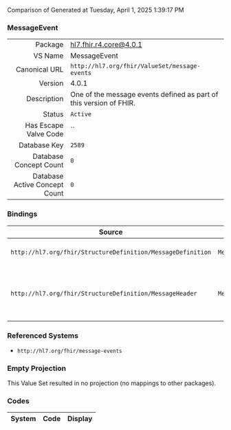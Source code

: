 Comparison of 
Generated at Tuesday, April 1, 2025 1:39:17 PM

### MessageEvent

|      |     |
| ---: | --- |
| Package | hl7.fhir.r4.core@4.0.1 |
| VS Name | MessageEvent |
| Canonical URL | `http://hl7.org/fhir/ValueSet/message-events` |
| Version | 4.0.1 |
| Description | One of the message events defined as part of this version of FHIR. |
| Status | `Active` |
| Has Escape Valve Code | `` |
| Database Key | `2589` |
| Database Concept Count | `0` |
| Database Active Concept Count | `0` |
### Bindings

| Source | Element | Binding | Strength | Element Short |
| ------ | ------- | ------- | -------- | ------------- |
| `http://hl7.org/fhir/StructureDefinition/MessageDefinition` | `MessageDefinition.event[x]` | `http://hl7.org/fhir/ValueSet/message-events` | `Example` | Event code  or link to the EventDefinition |
| `http://hl7.org/fhir/StructureDefinition/MessageHeader` | `MessageHeader.event[x]` | `http://hl7.org/fhir/ValueSet/message-events` | `Example` | Code for the event this message represents or link to event definition |

### Referenced Systems

* `http://hl7.org/fhir/message-events`
### Empty Projection

This Value Set resulted in no projection (no mappings to other packages).

### Codes

| System | Code | Display |
| ------ | ---- | ------- |
